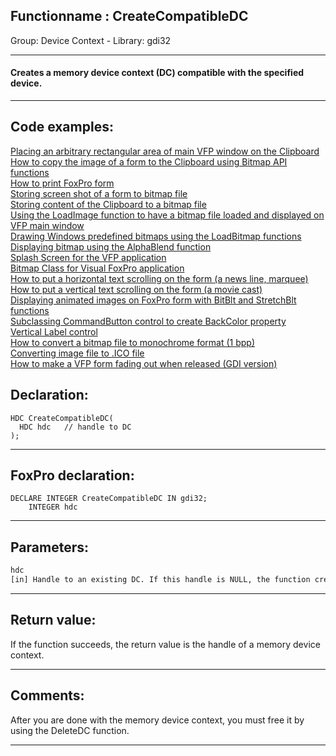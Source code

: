 <link rel="stylesheet" type="text/css" href="../../css/win32api.css">  
<link rel="stylesheet" href="https://cdnjs.cloudflare.com/ajax/libs/font-awesome/4.7.0/css/font-awesome.min.css">

## Functionname : CreateCompatibleDC
Group: Device Context - Library: gdi32    
***  


#### Creates a memory device context (DC) compatible with the specified device.
***  


## Code examples:
[Placing an arbitrary rectangular area of main VFP window on the Clipboard](../../samples/sample_081.md)  
[How to copy the image of a form to the Clipboard using Bitmap API functions](../../samples/sample_091.md)  
[How to print FoxPro form](../../samples/sample_158.md)  
[Storing screen shot of a form to bitmap file](../../samples/sample_187.md)  
[Storing content of the Clipboard to a bitmap file](../../samples/sample_189.md)  
[Using the LoadImage function to have a bitmap file loaded and displayed on VFP main window](../../samples/sample_210.md)  
[Drawing Windows predefined bitmaps using the LoadBitmap functions](../../samples/sample_253.md)  
[Displaying bitmap using the AlphaBlend function](../../samples/sample_293.md)  
[Splash Screen for the VFP application](../../samples/sample_294.md)  
[Bitmap Class for Visual FoxPro application](../../samples/sample_295.md)  
[How to put a horizontal text scrolling on the form (a news line, marquee)](../../samples/sample_352.md)  
[How to put a vertical text scrolling on the form (a movie cast)](../../samples/sample_354.md)  
[Displaying animated images on FoxPro form with BitBlt and StretchBlt functions](../../samples/sample_355.md)  
[Subclassing CommandButton control to create BackColor property](../../samples/sample_392.md)  
[Vertical Label control](../../samples/sample_398.md)  
[How to convert a bitmap file to monochrome format (1 bpp)](../../samples/sample_493.md)  
[Converting image file to .ICO file](../../samples/sample_503.md)  
[How to make a VFP form fading out when released (GDI version)](../../samples/sample_528.md)  

## Declaration:
```foxpro  
HDC CreateCompatibleDC(
  HDC hdc   // handle to DC
);  
```  
***  


## FoxPro declaration:
```foxpro  
DECLARE INTEGER CreateCompatibleDC IN gdi32;
	INTEGER hdc  
```  
***  


## Parameters:
```txt  
hdc
[in] Handle to an existing DC. If this handle is NULL, the function creates a memory DC compatible with the application"s current screen.  
```  
***  


## Return value:
If the function succeeds, the return value is the handle of a memory device context.  
***  


## Comments:
After you are done with the memory device context, you must free it by using the DeleteDC function.  
  
***  

